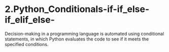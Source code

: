 # 2.Python_Conditionals-if-if_else-if_elif_else-
Decision-making in a programming language is automated using conditional statements, in which Python evaluates the code to see if it meets the specified conditions. 
